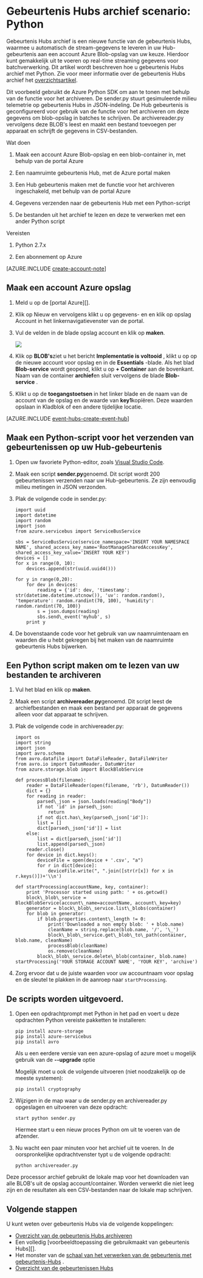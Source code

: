 <properties
    pageTitle="Azure gebeurtenis Hubs archief overzicht | Microsoft Azure"
    description="Voorbeeld met de SDK Azure Python om aan te tonen met behulp van de functie voor het archiveren van gebeurtenis-Hubs."
    services="event-hubs"
    documentationCenter=""
    authors="djrosanova"
    manager="timlt"
    editor=""/>

<tags
    ms.service="event-hubs"
    ms.workload="na"
    ms.tgt_pltfrm="na"
    ms.devlang="na"
    ms.topic="article"
    ms.date="09/13/2016"
    ms.author="darosa;sethm"/>

# <a name="event-hubs-archive-walkthrough-python"></a>Gebeurtenis Hubs archief scenario: Python

Gebeurtenis Hubs archief is een nieuwe functie van de gebeurtenis Hubs, waarmee u automatisch de stream-gegevens te leveren in uw Hub-gebeurtenis aan een account Azure Blob-opslag van uw keuze. Hierdoor kunt gemakkelijk uit te voeren op real-time streaming gegevens voor batchverwerking. Dit artikel wordt beschreven hoe u gebeurtenis Hubs archief met Python. Zie voor meer informatie over de gebeurtenis Hubs archief het [overzichtsartikel](event-hubs-archive-overview.md).

Dit voorbeeld gebruikt de Azure Python SDK om aan te tonen met behulp van de functie voor het archiveren. De sender.py stuurt gesimuleerde milieu telemetrie op gebeurtenis Hubs in JSON-indeling. De Hub gebeurtenis is geconfigureerd voor gebruik van de functie voor het archiveren om deze gegevens om blob-opslag in batches te schrijven. De archivereader.py vervolgens deze BLOB's leest en maakt een bestand toevoegen per apparaat en schrijft de gegevens in CSV-bestanden.

Wat doen

1.  Maak een account Azure Blob-opslag en een blob-container in, met behulp van de portal Azure

2.  Een naamruimte gebeurtenis Hub, met de Azure portal maken

3.  Een Hub gebeurtenis maken met de functie voor het archiveren ingeschakeld, met behulp van de portal Azure

4.  Gegevens verzenden naar de gebeurtenis Hub met een Python-script

5.  De bestanden uit het archief te lezen en deze te verwerken met een ander Python script

Vereisten

1.  Python 2.7.x

2.  Een abonnement op Azure

[AZURE.INCLUDE [create-account-note](../../includes/create-account-note.md)]

## <a name="create-an-azure-storage-account"></a>Maak een account Azure opslag

1.  Meld u op de [portal Azure][].

2.  Klik op Nieuw en vervolgens klikt u op gegevens- en en klik op opslag Account in het linkernavigatievenster van de portal.

3.  Vul de velden in de blade opslag account en klik op **maken**.

    ![][1]

4.  Klik op **BLOB's**ziet u het bericht **Implementatie is voltooid** , klikt u op op de nieuwe account voor opslag en in de **Essentials** -blade. Als het blad **Blob-service** wordt geopend, klikt u op **+ Container** aan de bovenkant. Naam van de container **archief**en sluit vervolgens de blade **Blob-service** .

5.  Klikt u op de **toegangstoetsen** in het linker blade en de naam van de account van de opslag en de waarde van **key1**kopiëren. Deze waarden opslaan in Kladblok of een andere tijdelijke locatie.

[AZURE.INCLUDE [event-hubs-create-event-hub](../../includes/event-hubs-create-event-hub.md)]

## <a name="create-a-python-script-to-send-events-to-your-event-hub"></a>Maak een Python-script voor het verzenden van gebeurtenissen op uw Hub-gebeurtenis

1.  Open uw favoriete Python-editor, zoals [Visual Studio Code][].

2.  Maak een script **sender.py**genoemd. Dit script wordt 200 gebeurtenissen verzenden naar uw Hub-gebeurtenis. Ze zijn eenvoudig milieu metingen in JSON verzonden.

3.  Plak de volgende code in sender.py:

    ```
    import uuid
    import datetime
    import random
    import json
    from azure.servicebus import ServiceBusService
    
    sbs = ServiceBusService(service_namespace='INSERT YOUR NAMESPACE NAME', shared_access_key_name='RootManageSharedAccessKey', shared_access_key_value='INSERT YOUR KEY')
    devices = []
    for x in range(0, 10):
        devices.append(str(uuid.uuid4()))
    
    for y in range(0,20):
        for dev in devices:
            reading = {'id': dev, 'timestamp': str(datetime.datetime.utcnow()), 'uv': random.random(), 'temperature': random.randint(70, 100), 'humidity': random.randint(70, 100)}
            s = json.dumps(reading)
            sbs.send\_event('myhub', s)
        print y
    ```
4.  De bovenstaande code voor het gebruik van uw naamruimtenaam en waarden die u hebt gekregen bij het maken van de naamruimte gebeurtenis Hubs bijwerken.

## <a name="create-a-python-script-to-read-your-archive-files"></a>Een Python script maken om te lezen van uw bestanden te archiveren

1.  Vul het blad en klik op **maken**.

2.  Maak een script **archivereader.py**genoemd. Dit script leest de archiefbestanden en maak een bestand per apparaat de gegevens alleen voor dat apparaat te schrijven.

3.  Plak de volgende code in archivereader.py:

    ```
    import os
    import string
    import json
    import avro.schema
    from avro.datafile import DataFileReader, DataFileWriter
    from avro.io import DatumReader, DatumWriter
    from azure.storage.blob import BlockBlobService
    
    def processBlob(filename):
        reader = DataFileReader(open(filename, 'rb'), DatumReader())
        dict = {}
        for reading in reader:
            parsed\_json = json.loads(reading["Body"])
            if not 'id' in parsed\_json:
                return
            if not dict.has\_key(parsed\_json['id']):
            list = []
            dict[parsed\_json['id']] = list
        else:
            list = dict[parsed\_json['id']]
            list.append(parsed\_json)
        reader.close()
        for device in dict.keys():
            deviceFile = open(device + '.csv', "a")
            for r in dict[device]:
                deviceFile.write(", ".join([str(r[x]) for x in r.keys()])+'\\n')

    def startProcessing(accountName, key, container):
        print 'Processor started using path: ' + os.getcwd()
        block\_blob\_service = BlockBlobService(account\_name=accountName, account\_key=key)
        generator = block\_blob\_service.list\_blobs(container)
        for blob in generator:
            if blob.properties.content\_length != 0:
                print('Downloaded a non empty blob: ' + blob.name)
                cleanName = string.replace(blob.name, '/', '\_')
                block\_blob\_service.get\_blob\_to\_path(container, blob.name, cleanName)
                processBlob(cleanName)
                os.remove(cleanName)
            block\_blob\_service.delete\_blob(container, blob.name)
    startProcessing('YOUR STORAGE ACCOUNT NAME', 'YOUR KEY', 'archive')
    ```

4.  Zorg ervoor dat u de juiste waarden voor uw accountnaam voor opslag en de sleutel te plakken in de aanroep naar `startProcessing`.

## <a name="run-the-scripts"></a>De scripts worden uitgevoerd.

1.  Open een opdrachtprompt met Python in het pad en voert u deze opdrachten Python vereiste pakketten te installeren:

    ```
    pip install azure-storage
    pip install azure-servicebus
    pip install avro
    ```
  
    Als u een eerdere versie van een azure-opslag of azure moet u mogelijk gebruik van de **--upgrade** optie

    Mogelijk moet u ook de volgende uitvoeren (niet noodzakelijk op de meeste systemen):

    ```
    pip install cryptography
    ```

2.  Wijzigen in de map waar u de sender.py en archivereader.py opgeslagen en uitvoeren van deze opdracht:

    ```
    start python sender.py
    ```
    
    Hiermee start u een nieuw proces Python om uit te voeren van de afzender.

3. Nu wacht een paar minuten voor het archief uit te voeren. In de oorspronkelijke opdrachtvenster typt u de volgende opdracht:

    ```
    python archivereader.py
    ```

Deze processor archief gebruikt de lokale map voor het downloaden van alle BLOB's uit de opslag account/container. Worden verwerkt die niet leeg zijn en de resultaten als een CSV-bestanden naar de lokale map schrijven.

## <a name="next-steps"></a>Volgende stappen

U kunt weten over gebeurtenis Hubs via de volgende koppelingen:

- [Overzicht van de gebeurtenis Hubs archiveren][]
- Een volledig [voorbeeldtoepassing die gebruikmaakt van gebeurtenis Hubs][].
- Het monster van de [schaal van het verwerken van de gebeurtenis met gebeurtenis-Hubs][] .
- [Overzicht van de gebeurtenissen Hubs][]
 

[Azure portal]: https://portal.azure.com/
[Overzicht van de gebeurtenis Hubs archiveren]: event-hubs-archive-overview.md
[1]: ./media/event-hubs-archive-python/event-hubs-python1.png
[About Azure storage accounts]: https://azure.microsoft.com/en-us/documentation/articles/storage-create-storage-account/
[Visual Studio Code]: https://code.visualstudio.com/
[Overzicht van de gebeurtenissen Hubs]: event-hubs-overview.md
[de voorbeeldtoepassing met gebeurtenis-Hubs]: https://code.msdn.microsoft.com/Service-Bus-Event-Hub-286fd097
[Schaal van het verwerken van de gebeurtenis met gebeurtenis-Hubs]: https://code.msdn.microsoft.com/Service-Bus-Event-Hub-45f43fc3
